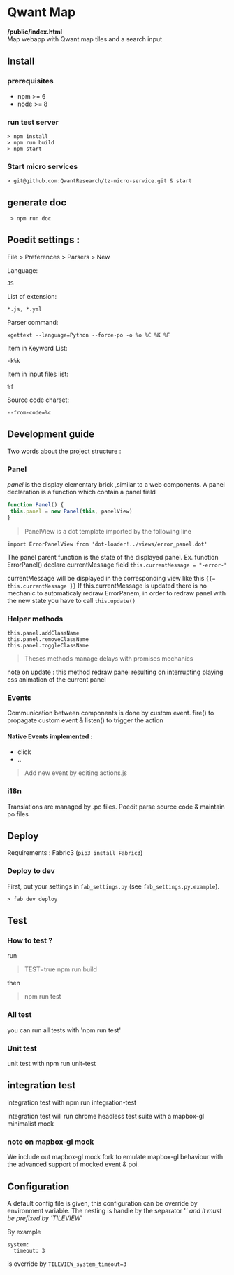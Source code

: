 # Qwant Map

**/public/index.html**  
Map webapp with Qwant map tiles and a search input



## Install

### prerequisites

- npm >= 6
- node >= 8

### run test server
```
> npm install
> npm run build
> npm start
```

### Start micro services
```
> git@github.com:QwantResearch/tz-micro-service.git & start
```

## generate doc
```
 > npm run doc
```

## Poedit settings :

File > Preferences > Parsers > New

Language:

```
JS
```
List of extension:
```
*.js, *.yml
```
Parser command:
```
xgettext --language=Python --force-po -o %o %C %K %F
```
Item in Keyword List:
```
-k%k
```
Item in input files list:
```
%f
```
Source code charset:
```
--from-code=%c
```

## Development guide
Two words about the project structure :

### Panel
 _panel_ is the display elementary brick ,similar to a web components.
 A panel declaration is a function which contain a panel field
 ```javascript
function Panel() {
  this.panel = new Panel(this, panelView)
}
```

> PanelView is a dot template imported by the following line

```
import ErrorPanelView from 'dot-loader!../views/error_panel.dot'

```

The panel parent function is the state of the displayed panel.
Ex. function ErrorPanel() declare currentMessage field 
```this.currentMessage = "-error-"```

currentMessage will be displayed in the corresponding view like this 
```{{= this.currentMessage }}``` 
If this.currentMessage is updated there is no mechanic to automaticaly redraw ErrorPanem, in order to redraw panel with the new state you have to call ```this.update()```

### Helper methods
```
this.panel.addClassName
this.panel.removeClassName
this.panel.toggleClassName
```

> Theses methods manage delays with promises mechanics

note on update : this method redraw panel resulting on interrupting playing css animation of the current panel

### Events
Communication between components is done by custom event. fire() to propagate custom event & listen() to trigger the action

#### Native Events implemented : 
 - click
 - .. 
 
> Add new event by editing actions.js  

### i18n
Translations are managed  by .po files. Poedit parse source code & maintain po files

## Deploy
Requirements : Fabric3 (`pip3 install Fabric3`)

### Deploy to dev
First, put your settings in `fab_settings.py` (see `fab_settings.py.example`).


```
> fab dev deploy
```

## Test

### How to test ?
run 
>TEST=true npm run build

then

>npm run test

### All test
you can run all tests with 'npm run test'

### Unit test
unit test with npm run unit-test

## integration test
integration test with npm run integration-test

integration test will run chrome headless test suite with a mapbox-gl minimalist mock

### note on mapbox-gl mock
We include out mapbox-gl mock fork to emulate mapbox-gl behaviour with the advanced support of mocked event & poi.
 
## Configuration
A default config file is given, this configuration can be override by environment variable.
The nesting is handle by the separator '_' and it must be prefixed by 'TILEVIEW_'

By example 
```
system:
  timeout: 3
```  

is override by ```TILEVIEW_system_timeout=3```